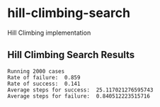 # hill-climbing-search
Hill Climbing implementation 

## Hill Climbing Search Results
```
Running 2000 cases
Rate of failure:  0.859
Rate of success:  0.141
Average steps for success:  25.117021276595743
Average steps for failure:  0.840512223515716
```